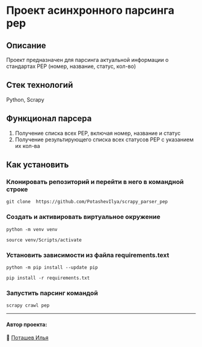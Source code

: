 # Проект асинхронного парсинга pep
## Описание
Проект предназначен для парсинга актуальной информации о стандартах PEP (номер, название, статус, кол-во)
## Стек технологий
Python, Scrapy
## Функционал парсера
1. Получение списка всех PEP, включая номер, название и статус
2. Получение результирующего списка всех статусов PEP с указанием их кол-ва
## Как установить
### Клонировать репозиторий и перейти в него в командной строке
```
git clone  https://github.com/PotashevIlya/scrapy_parser_pep
```
### Создать и активировать виртуальное окружение
```
python -m venv venv
```
```
source venv/Scripts/activate
```
### Установить зависимости из файла requirements.text
```
python -m pip install --update pip
```
```
pip install -r requirements.txt
```
### Запустить парсинг командой
```
scrapy crawl pep
```
___  
#### Автор проекта:    
:small_orange_diamond: [Поташев Илья](https://github.com/PotashevIlya)
